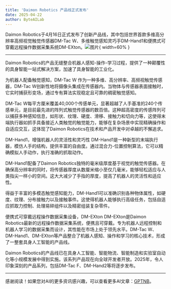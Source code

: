 ```yaml
---
title: 'Daimon Robotics 产品线正式发布'
date: 2025-04-22
author: ByteAILab
---
```


Daimon Robotics于4月16日正式发布了创新产品线，其中包括世界首款多维高分辨率高频视觉触觉传感器DM-Tac W、多维触觉感知灵巧手DM-Hand1和便携式可穿戴远程操作数据采集系统DM-EXton。![图片](https://ai-techpark.com/wp-content/uploads/Daimon-R.jpg){ width=60% }

---


Daimon Robotics的产品无缝整合机器人感知-操作-学习过程，提供了一种颠覆性的具身智能一站式解决方案，加速了具身智能的工业化。

为机器人配备触觉感知，DM-Tac W
作为一种多维、高分辨率、高频视触觉传感器，DM-Tac W创新性地将摄像头集成在传感器内。当物体与传感器表面接触时，它实时捕获形变场，通过专有算法实现稳定且可靠的稠密触觉感知。

DM-Tac W每平方厘米覆盖40,000个传感单元，显著超越了人手基准的240个传感单元，是目前最先进的阵列式触觉传感器的数百倍。这种超高密度的传感阵列可以捕获多种感知信息，如形状、纹理、硬度、滑移、接触力和切向力等，这使得末端执行器如抓手具备接近人类触觉的触觉能力，能够在复杂场景中实现精确操作和自适应交互，这体现了Daimon Robotics在技术和产品开发中对卓越的不懈追求。

DM-Hand1，增强机器人的灵活性和灵巧性
DM-Hand1是一种新型的末端执行器，模仿人手的结构，提供丰富的自由度。通过混合力-位置控制算法，它可以精确模拟人手动作，执行准确的抓取动作。

DM-Hand1配备了Daimon Robotics独特的毫米级厚度基于视觉的触觉传感器。在确保高分辨率的同时，将传感器厚度从数厘米缩小至仅几毫米，能够轻松适应与人类指尖一样小的空间。这大大减少了手指的厚度，提高了机器人的灵活性和适应性。

得益于丰富的多模态触觉感知能力，DM-Hand1可以准确识别各种物体属性，如硬度、纹理、分布接触力以及接触事件。这使得机器人能够执行高级任务，包括自适应抓取力控制、处理易碎组件以及精密组装复杂零件。

便携式可穿戴远程操作数据采集设备，DM-EXton
DM-EXton是Daimon Robotics最新的远程操作数据采集系统，便携且可穿戴。专为机器人远程控制和机器人学习的数据采集而设计，其性能在市场上处于领先水平。DM-Tac W、DM-Hand1、DM-EXton等产品整合了机器人感知、操作和学习的核心技术，形成了一整套具身人工智能的产品线。

Daimon Robotics的产品线已在具身人工智能、智能物流、智能制造和实验室自动化等小规模发展中得到实施。该系列产品现在向全球开发者开放。2025年，令人印象深刻的产品系列，包括DM-Tac F、DM-Hand2等将逐步发布。

---
感谢阅读！如果您对AI的更多资讯感兴趣，可以查看更多AI文章：[GPTNB](https://gptnb.com)。